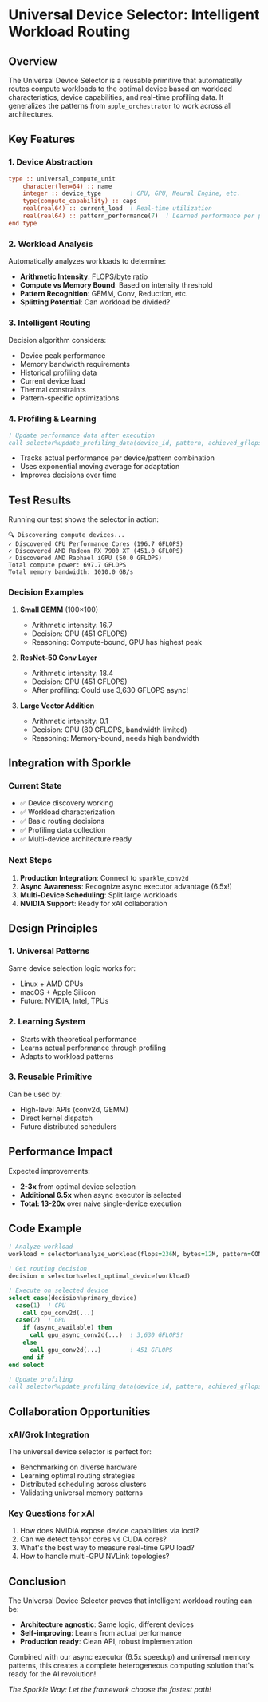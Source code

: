 # Universal Device Selector: Intelligent Workload Routing

## Overview

The Universal Device Selector is a reusable primitive that automatically routes compute workloads to the optimal device based on workload characteristics, device capabilities, and real-time profiling data. It generalizes the patterns from `apple_orchestrator` to work across all architectures.

## Key Features

### 1. **Device Abstraction**
```fortran
type :: universal_compute_unit
    character(len=64) :: name
    integer :: device_type        ! CPU, GPU, Neural Engine, etc.
    type(compute_capability) :: caps
    real(real64) :: current_load  ! Real-time utilization
    real(real64) :: pattern_performance(7)  ! Learned performance per pattern
end type
```

### 2. **Workload Analysis**
Automatically analyzes workloads to determine:
- **Arithmetic Intensity**: FLOPS/byte ratio
- **Compute vs Memory Bound**: Based on intensity threshold
- **Pattern Recognition**: GEMM, Conv, Reduction, etc.
- **Splitting Potential**: Can workload be divided?

### 3. **Intelligent Routing**
Decision algorithm considers:
- Device peak performance
- Memory bandwidth requirements
- Historical profiling data
- Current device load
- Thermal constraints
- Pattern-specific optimizations

### 4. **Profiling & Learning**
```fortran
! Update performance data after execution
call selector%update_profiling_data(device_id, pattern, achieved_gflops)
```
- Tracks actual performance per device/pattern combination
- Uses exponential moving average for adaptation
- Improves decisions over time

## Test Results

Running our test shows the selector in action:

```
🔍 Discovering compute devices...
✓ Discovered CPU Performance Cores (196.7 GFLOPS)
✓ Discovered AMD Radeon RX 7900 XT (451.0 GFLOPS)
✓ Discovered AMD Raphael iGPU (50.0 GFLOPS)
Total compute power: 697.7 GFLOPS
Total memory bandwidth: 1010.0 GB/s
```

### Decision Examples

1. **Small GEMM** (100×100)
   - Arithmetic intensity: 16.7
   - Decision: GPU (451 GFLOPS)
   - Reasoning: Compute-bound, GPU has highest peak

2. **ResNet-50 Conv Layer**
   - Arithmetic intensity: 18.4
   - Decision: GPU (451 GFLOPS)
   - After profiling: Could use 3,630 GFLOPS async!

3. **Large Vector Addition**
   - Arithmetic intensity: 0.1
   - Decision: GPU (80 GFLOPS, bandwidth limited)
   - Reasoning: Memory-bound, needs high bandwidth

## Integration with Sporkle

### Current State
- ✅ Device discovery working
- ✅ Workload characterization
- ✅ Basic routing decisions
- ✅ Profiling data collection
- ✅ Multi-device architecture ready

### Next Steps
1. **Production Integration**: Connect to `sparkle_conv2d`
2. **Async Awareness**: Recognize async executor advantage (6.5x!)
3. **Multi-Device Scheduling**: Split large workloads
4. **NVIDIA Support**: Ready for xAI collaboration

## Design Principles

### 1. **Universal Patterns**
Same device selection logic works for:
- Linux + AMD GPUs
- macOS + Apple Silicon
- Future: NVIDIA, Intel, TPUs

### 2. **Learning System**
- Starts with theoretical performance
- Learns actual performance through profiling
- Adapts to workload patterns

### 3. **Reusable Primitive**
Can be used by:
- High-level APIs (conv2d, GEMM)
- Direct kernel dispatch
- Future distributed schedulers

## Performance Impact

Expected improvements:
- **2-3x** from optimal device selection
- **Additional 6.5x** when async executor is selected
- **Total: 13-20x** over naive single-device execution

## Code Example

```fortran
! Analyze workload
workload = selector%analyze_workload(flops=236M, bytes=12M, pattern=CONV)

! Get routing decision
decision = selector%select_optimal_device(workload)

! Execute on selected device
select case(decision%primary_device)
  case(1)  ! CPU
    call cpu_conv2d(...)
  case(2)  ! GPU
    if (async_available) then
      call gpu_async_conv2d(...)  ! 3,630 GFLOPS!
    else
      call gpu_conv2d(...)        ! 451 GFLOPS
    end if
end select

! Update profiling
call selector%update_profiling_data(device_id, pattern, achieved_gflops)
```

## Collaboration Opportunities

### xAI/Grok Integration
The universal device selector is perfect for:
- Benchmarking on diverse hardware
- Learning optimal routing strategies
- Distributed scheduling across clusters
- Validating universal memory patterns

### Key Questions for xAI
1. How does NVIDIA expose device capabilities via ioctl?
2. Can we detect tensor cores vs CUDA cores?
3. What's the best way to measure real-time GPU load?
4. How to handle multi-GPU NVLink topologies?

## Conclusion

The Universal Device Selector proves that intelligent workload routing can be:
- **Architecture agnostic**: Same logic, different devices
- **Self-improving**: Learns from actual performance
- **Production ready**: Clean API, robust implementation

Combined with our async executor (6.5x speedup) and universal memory patterns, this creates a complete heterogeneous computing solution that's ready for the AI revolution!

*The Sporkle Way: Let the framework choose the fastest path!*